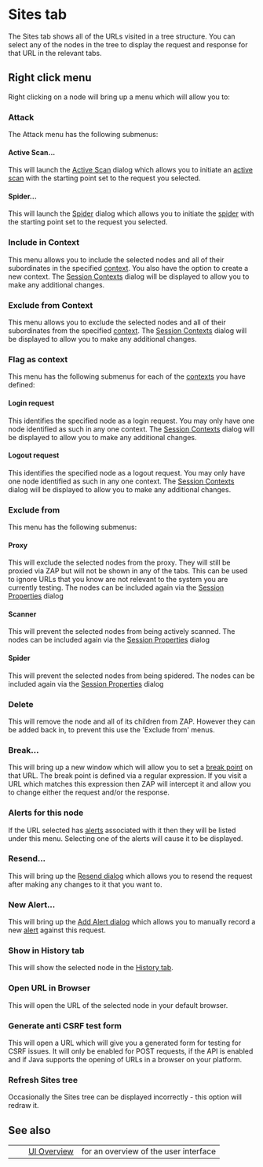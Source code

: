 # Sites tab #

The Sites tab shows all of the URLs visited in a tree structure.
You can select any of the nodes in the tree to display the request and response for that URL in the relevant tabs.


## Right click menu ##

Right clicking on a node will bring up a menu which will allow you to:

### Attack ###

The Attack menu has the following submenus:

#### Active Scan... ####

This will launch the [Active Scan][] dialog which allows you to initiate an [active scan][] with the starting point set to the request you selected.


#### Spider... ####

This will launch the [Spider][] dialog which allows you to initiate the [spider][] with the starting point set to the request you selected.


### Include in Context ###

This menu allows you to include the selected nodes and all of their subordinates in the specified [context][].
You also have the option to create a new context.
The [Session Contexts][] dialog will be displayed to allow you to make any additional changes.

### Exclude from Context ###

This menu allows you to exclude the selected nodes and all of their subordinates from the specified [context][].
The [Session Contexts][] dialog will be displayed to allow you to make any additional changes.

### Flag as context ###

This menu has the following submenus for each of the [contexts][context] you have defined:

#### Login request ####

This identifies the specified node as a login request.
You may only have one node identified as such in any one context.
The [Session Contexts][] dialog will be displayed to allow you to make any additional changes.

#### Logout request ####

This identifies the specified node as a logout request.
You may only have one node identified as such in any one context.
The [Session Contexts][] dialog will be displayed to allow you to make any additional changes.

### Exclude from ###

This menu has the following submenus:

#### Proxy ####

This will exclude the selected nodes from the proxy. They will still be proxied via ZAP but will not be shown in any of the tabs.
This can be used to ignore URLs that you know are not relevant to the system you are currently testing.
The nodes can be included again via the [Session Properties][] dialog

#### Scanner ####

This will prevent the selected nodes from being actively scanned.
The nodes can be included again via the [Session Properties][] dialog

#### Spider ####

This will prevent the selected nodes from being spidered.
The nodes can be included again via the [Session Properties][] dialog

### Delete ###

This will remove the node and all of its children from ZAP.
However they can be added back in, to prevent this use the 'Exclude from' menus.

### Break... ###

This will bring up a new window which will allow you to set a [break point][] on that URL.
The break point is defined via a regular expression. If you visit a URL which matches this expression then ZAP will intercept it and allow you to change either the request and/or the response.

### Alerts for this node ###

If the URL selected has [alerts][] associated with it then they will be listed under this menu.
Selecting one of the alerts will cause it to be displayed.

### Resend... ###

This will bring up the [Resend dialog][] which allows you to resend the request after making any changes to it that you want to.

### New Alert... ###

This will bring up the [Add Alert dialog][] which allows you to manually record a new [alert][alerts] against this request.

### Show in History tab ###

This will show the selected node in the [History tab][].

### Open URL in Browser ###

This will open the URL of the selected node in your default browser.

### Generate anti CSRF test form ###

This will open a URL which will give you a generated form for testing for CSRF issues.
It will only be enabled for POST requests, if the API is enabled and if Java supports the opening of URLs in a browser on your platform.

### Refresh Sites tree ###

Occasionally the Sites tree can be displayed incorrectly - this option will redraw it.

## See also ##

<table> 
 <tbody>
  <tr>
   <td>&nbsp;&nbsp;&nbsp;&nbsp;</td>
   <td> <a href="HelpUiOverview" rel="nofollow">UI Overview</a></td>
   <td>for an overview of the user interface</td>
  </tr> 
 </tbody>
</table>


[Active Scan]: HelpUiDialogsAdvascan
[active scan]: HelpStartConceptsAscan
[Spider]: HelpUiDialogsSpider
[spider]: HelpStartConceptsSpider
[context]: HelpStartConceptsContexts
[Session Contexts]: HelpUiDialogsSessionContexts
[Session Properties]: HelpUiDialogsSessionSessprop
[break point]: HelpStartConceptsBreakpoints
[alerts]: HelpStartConceptsAlerts
[Resend dialog]: HelpUiDialogsResend
[Add Alert dialog]: HelpUiDialogsAddalert
[History tab]: HelpUiTabsHistory